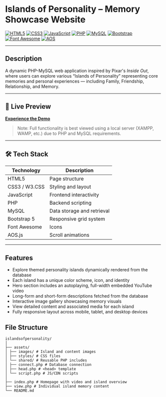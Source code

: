 # Islands of Personality – Memory Showcase Website

[![HTML5](https://img.shields.io/badge/HTML5-E34F26?logo=html5&logoColor=white)](https://developer.mozilla.org/en-US/docs/Web/HTML)
[![CSS3](https://img.shields.io/badge/CSS3-1572B6?logo=css3&logoColor=white)](https://developer.mozilla.org/en-US/docs/Web/CSS)
[![JavaScript](https://img.shields.io/badge/JavaScript-F7DF1E?logo=javascript&logoColor=black)](https://developer.mozilla.org/en-US/docs/Web/JavaScript)
[![PHP](https://img.shields.io/badge/PHP-777BB4?logo=php&logoColor=white)](https://www.php.net/)
[![MySQL](https://img.shields.io/badge/MySQL-4479A1?logo=mysql&logoColor=white)](https://www.mysql.com/)
[![Bootstrap](https://img.shields.io/badge/Bootstrap-7952B3?logo=bootstrap&logoColor=white)](https://getbootstrap.com/)
[![Font Awesome](https://img.shields.io/badge/Font%20Awesome-339AF0?logo=fontawesome&logoColor=white)](https://fontawesome.com/)
[![AOS](https://img.shields.io/badge/AOS.js-29A586?logo=javascript&logoColor=white)](https://michalsnik.github.io/aos/)

---

## Description

A dynamic PHP-MySQL web application inspired by Pixar's *Inside Out*, where users can explore various “Islands of Personality” representing core memories and personal experiences — including Family, Friendship, Relationship, and Memory.

---

## 🔗 Live Preview

**[Experience the Demo](https://binibiningjenna.github.io/core-memory/)**  
> Note: Full functionality is best viewed using a local server (XAMPP, WAMP, etc.) due to PHP and MySQL requirements.

---

## 🛠 Tech Stack

| Technology     | Description                        |
|----------------|------------------------------------|
| HTML5          | Page structure                     |
| CSS3 / W3.CSS  | Styling and layout                 |
| JavaScript     | Frontend interactivity             |
| PHP            | Backend scripting                  |
| MySQL          | Data storage and retrieval         |
| Bootstrap 5    | Responsive grid system             |
| Font Awesome   | Icons                              |
| AOS.js         | Scroll animations                  |

---

## Features

- Explore themed personality islands dynamically rendered from the database
- Each island has a unique color scheme, icon, and identity
- Hero section includes an autoplaying, full-width embedded YouTube video
- Long-form and short-form descriptions fetched from the database
- Interactive image gallery showcasing memory visuals
- View detailed content and associated media for each island
- Fully responsive layout across mobile, tablet, and desktop devices

## File Structure
```
islandsofpersonality/
│
├── assets/
│ ├── images/ # Island and content images
│ ├── styles/ # CSS files
│ └── shared/ # Reusable PHP includes
│ ├── connect.php # Database connection
│ ├── head.php # <head> template
│ └── script.php # JS/CDN scripts
│
├── index.php # Homepage with video and island overview
├── view.php # Individual island memory content
└── README.md
```

